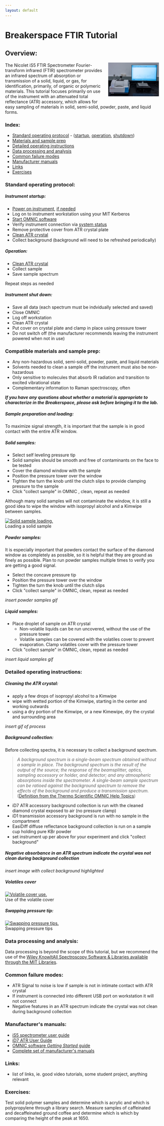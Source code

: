 ```yaml
---
layout: default
---
```

# Breakerspace FTIR Tutorial

## Overview:

<img src="../assets/img/ftir.JPG" alt="FTIR spectrometer" style="width:33%; float:right; margin-left:10px; margin-bottom:1.4em;">
The Nicolet iS5 FTIR Spectrometer Fourier-transform infrared (FTIR) spectrometer provides an infrared spectrum of absorption or transmission of a solid, liquid, or gas, for identification, primarily, of organic or polymeric materials. This tutorial focuses primarily on use of the instrument with an attenuated total reflectance (ATR) accessory, which allows for easy sampling of materials in solid, semi-solid, powder, paste, and liquid forms. 
<div style="clear:both;"></div>

### Index:

* [Standard operating protocol](#sop) - ([startup](#startup), [operation](#operation), [shutdown](#shutdown))
* [Materials and sample prep](#materials)
* [Detailed operating instructions](#details)
* [Data processing and analysis](#data)
* [Common failure modes](#failures)
* [Manufacturer manuals](#manuals)
* [Links](#links)
* [Exercises](#exercises)

<a name="sop"></a>
### Standard operating protocol:

<a name="startup"></a> 
##### Instrument startup:

* [Power on instrument](../assets/img/tutorials/ftir/ftir-switch.JPG), [if needed](../assets/img/tutorials/ftir/ftir-power.JPG)
* Log on to instrument workstation using your MIT Kerberos
* [Start OMNIC software](../assets/img/tutorials/ftir/ftir-desktop.JPG)
* Verify instrument connection via [system status](../assets/img/tutorials/ftir/omnic-status.PNG)
* Remove protective cover from ATR crystal plate
* [Clean ATR crystal](#crystal)
* Collect background (background will need to be refreshed periodically)

<a name="sample"></a> 
##### Operation:

* [Clean ATR crystal](#crystal)
* Collect sample
* Save sample spectrum  

Repeat steps as needed

<a name="shutdown"></a> 
##### Instrument shut down:

* Save all data (each spectrum must be indvidually selected and saved)
* Close OMNIC
* Log off workstation
* Clean ATR crystal
* Put cover on crystal plate and clamp in place using pressure tower
* Do not switch off (the manufacturer recommends leaving the instrument powered when not in use)

<a name="materials"></a> 
### Compatible materials and sample prep: 

* Any non-hazardous solid, semi-solid, powder, paste, and liquid materials
* Solvents needed to clean a sample off the instrument must also be non-hazardous 
* Only sensitive to molecules that absorb IR radiation and transition to excited vibrational state
* Complementary information to Raman spectroscopy, often

_**If you have any questions about whether a material is appropriate to characterize in the Breakerspace, please ask before bringing it to the lab.**_

<a name="sample-prep"></a> 
##### Sample preparation and loading:

To maximize signal strength, it is important that the sample is in good contact with the entire ATR window. 

##### Solid samples:

* Select self leveling pressure tip
* Solid samples should be smooth and free of contaminants on the face to be tested
* Cover the diamond window with the sample
* Position the pressure tower over the window
* Tighten the turn the knob until the clutch slips to provide clamping pressure to the sample 
* Click "collect sample" in OMNIC , clean, repeat as needed

Although many solid samples will not contaminate the window, it is still a good idea to wipe the window with isopropyl alcohol and a Kimwipe between samples.

<figure style="margin-left:0; margin-right:0;">
  <a href="../assets/img/tutorials/ftir/sample-load.GIF" target="_parent"><img src="../assets/img/tutorials/ftir/sample-load.GIF" alt="Solid sample loading." style="width:32%;"></a>
  <figcaption> Loading a solid sample</figcaption>
</figure>

##### Powder samples:

It is especially important that powders contact the surface of the diamond window as completely as possible, so it is helpful that they are ground as finely as possible. Plan to run powder samples multiple times to verify you are getting a good signal.

* Select the concave pressure tip
* Position the pressure tower over the window
* Tighten the turn the knob until the clutch slips
* Click "collect sample" in OMNIC, clean, repeat as needed

_insert powder samples gif_

##### Liquid samples:

* Place droplet of sample on ATR crystal
  * Non-volatile liquids can be run uncovered, without the use of the pressure tower
  * Volatile samples can be covered with the volatiles cover to prevent evaporation. Clamp volatiles cover with the pressure tower
* Click "collect sample" in OMNIC, clean, repeat as needed

_insert liquid samples gif_

<a name="details"></a> 
### Detailed operating instructions: 

<a name="crystal"></a> 
##### Cleaning the ATR crystal:

* apply a few drops of isopropyl alcohol to a Kimwipe
* wipe with wetted portion of the Kimwipe, starting in the center and working outwards
* using a dry portion of the Kimwipe, or a new Kimewipe, dry the crystal and surrounding area

_insert gif of process_

<a name="background"></a> 
##### Background collection:

Before collecting spectra, it is necessary to collect a background spectrum. 

>_A background spectrum is a single-beam spectrum obtained without a sample in place. The background spectrum is the result of the output of the source; the response of the beamsplitter, optics, sampling accessory or holder, and detector; and any atmospheric absorptions inside the spectrometer. A single-beam sample spectrum can be ratioed against the background spectrum to remove the effects of the background and produce a transmission spectrum._ ([Definition from the Thermo Scientific OMNIC Help Topics](../assets/img/tutorials/ftir/background-def.PNG))

* iD7 ATR accessory background collection is run with the cleaned diamond crystal exposed to air (no pressure clamp)
* iD1 transmission accessory background is run with no sample in the compartment
* EasiDiff diffuse reflectance background collection is run on a sample cup holding pure KBr powder
* set instrument up per above for your experiment and click "collect background"

##### _Negative absorbance in an ATR spectrum indicate the crystal was not clean during background collection_

_insert image with collect background highlighted_

##### Volatiles cover
<figure style="margin-left:0; margin-right:0;">
  <a href="../assets/img/tutorials/ftir/volatile-cover.GIF" target="_parent"><img src="../assets/img/tutorials/ftir/volatile-cover.GIF" alt="Volatile cover use." style="width:32%;"></a>
  <figcaption> Use of the volatile cover </figcaption>
</figure>

##### Swapping pressure tip:

<figure style="margin-left:0; margin-right:0;">
  <a href="../assets/img/tutorials/ftir/pressure-tip.GIF" target="_parent"><img src="../assets/img/tutorials/ftir/pressure-tip.GIF" alt="Swapping pressure tips." style="width:32%;"></a>
  <figcaption> Swapping pressure tips</figcaption>
</figure>

<a name="analysis"></a> 
### Data processing and analysis:

Data processing is beyond the scope of this tutorial, but we recommend the use of the [Wiley KnowItAll Spectroscopy Software & Libraries available through the MIT Libraries](https://libguides.mit.edu/knowitall).

<a name="failures"></a>
### Common failure modes:

* ATR Signal to noise is low if sample is not in intimate contact with ATR crystal
* If instrument is connected into different USB port on workstation it will not connect
* Negative features in an ATR spectrum indicate the crystal was not clean during background collection

<a name="manuals"></a> 
### Manufacturer's manuals:

* [iS5 spectrometer user guide](https://www.dropbox.com/scl/fi/rfba0x3swuhi4affsytv6/2638_iS5-UG.pdf?rlkey=mnjpwg72rbau8dsaw8jwg9flk&dl=0)
* [iD7 ATR User Guide](https://www.dropbox.com/scl/fi/j24msyzbfpqahhk66z5y8/3021_-iD7_UG.pdf?rlkey=xf1sw5yoydqomsmcs1hxhrf5y&dl=0)
* [OMNIC software _Getting Started_ guide](https://www.dropbox.com/scl/fi/nhx1fk2ov5fpkz4og1guf/2640_OMNIC_GS.pdf?rlkey=93wld38wdscvv94o177jylilu&dl=0)
* [Complete set of manufacturer's manuals](https://www.dropbox.com/scl/fo/n0zv4090ncohz1yd53zyp/AEk8_3vo2JuCcHDSDBEEjck?rlkey=haqbguq12kbmh8fi7jmi8wzvg&dl=0)

<a name="links"></a>
### Links:

* list of links, ie. good video tutorials, some student project, anything relevant

<a name="exercise"></a> 
### Exercises:

Test solid polymer samples and determine which is acrylic and which is polypropylene through a library search. Measure samples of caffeinated and decaffeinated ground coffee and determine which is which by comparing the height of the peak at 1650.


